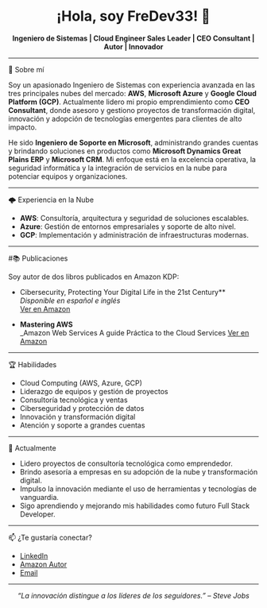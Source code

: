 <h1 align="center">¡Hola, soy FreDev33! 🚀</h1>
<p align="center">
  <b>Ingeniero de Sistemas | Cloud Engineer Sales Leader | CEO Consultant | Autor | Innovador</b>
</p>

---

 👤 Sobre mí

Soy un apasionado Ingeniero de Sistemas con experiencia avanzada en las tres principales nubes del mercado: **AWS**, **Microsoft Azure** y **Google Cloud Platform (GCP)**. Actualmente lidero mi propio emprendimiento como **CEO Consultant**, donde asesoro y gestiono proyectos de transformación digital, innovación y adopción de tecnologías emergentes para clientes de alto impacto.

He sido **Ingeniero de Soporte en Microsoft**, administrando grandes cuentas y brindando soluciones en productos como **Microsoft Dynamics Great Plains ERP** y **Microsoft CRM**. Mi enfoque está en la excelencia operativa, la seguridad informática y la integración de servicios en la nube para potenciar equipos y organizaciones.

---

 🌩️ Experiencia en la Nube

- **AWS**: Consultoría, arquitectura y seguridad de soluciones escalables.
- **Azure**: Gestión de entornos empresariales y soporte de alto nivel.
- **GCP**: Implementación y administración de infraestructuras modernas.

---

#📚 Publicaciones

Soy autor de dos libros publicados en Amazon KDP:

- Cibersecurity, Protecting Your Digital Life in the 21st Century**  
  _Disponible en español e inglés_  
  [Ver en Amazon](https://www.amazon.com/s?k=Cibersecurity++protecting+your+digital+life+in+the+21+ST+Century+alfredo+sebastian+alarcon)

- **Mastering AWS**  
  _Amazon Web Services A guide Práctica to the Cloud Services
  [Ver en Amazon](https://www.amazon.com/s?k=mastering+aws+alfredo+sebastian+alarcon)

---

 🏆 Habilidades

- Cloud Computing (AWS, Azure, GCP)
- Liderazgo de equipos y gestión de proyectos
- Consultoría tecnológica y ventas
- Ciberseguridad y protección de datos
- Innovación y transformación digital
- Atención y soporte a grandes cuentas

---

 🚀 Actualmente

- Lidero proyectos de consultoría tecnológica como emprendedor.
- Brindo asesoría a empresas en su adopción de la nube y transformación digital.
- Impulso la innovación mediante el uso de herramientas y tecnologías de vanguardia.
- Sigo aprendiendo y mejorando mis habilidades como futuro Full Stack Developer.

---

📫 ¿Te gustaría conectar?

- [LinkedIn](https://www.linkedin.com/in/alfredoalarcon) <!-- Cambia por tu perfil real -->
- [Amazon Autor](https://www.amazon.com/author/tuautor) <!-- Cambia por tu enlace real -->
- [Email](mailto:tuemail@ejemplo.com) <!-- Cambia por tu email real -->

---

<p align="center">
  <em>“La innovación distingue a los líderes de los seguidores.” – Steve Jobs</em>
</p>

